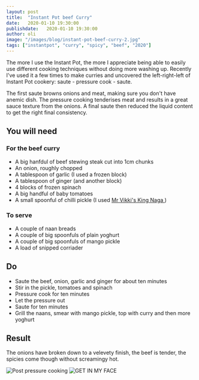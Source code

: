 ```yaml
---
layout: post
title:  "Instant Pot beef Curry"
date:   2020-01-10 19:30:00
publishdate:   2020-01-10 19:30:00
author: oli
image: "/images/blog/instant-pot-beef-curry-2.jpg"
tags: ["instantpot", "curry", "spicy", "beef", "2020"]
---
```


The more I use the Instant Pot, the more I appreciate being able to easily use different cooking techniques without doing more washing up.  Recently I've used it a few times to make curries and uncovered the left-right-left of Instant Pot cookery: saute - pressure cook - saute.

The first saute browns onions and meat, making sure you don't have anemic dish.  The pressure cooking tenderises meat and results in a great sauce texture from the onions.  A final saute then reduced the liquid content to get the right final consistency.


## You will need

### For the beef curry

* A big hanfdul of beef stewing steak cut into 1cm chunks
* An onion, roughly chopped
* A tablespoon of garlic (I used a frozen block)
* A tablespoon of ginger (and another block)
* 4 blocks of frozen spinach
* A big handful of baby tomatoes
* A small spoonful of chilli pickle (I used [Mr Vikki's King Naga ](https://www.amazon.co.uk/Mr-Vikkis-King-Naga/dp/B005MWW3K6/ref=as_li_ss_tl?crid=UWKNG0NMHUDA&keywords=king+naga&qid=1578254830&sprefix=king+naga,aps,172&sr=8-2&linkCode=ll1&tag=wwwcoldclimat-21&linkId=e128dddcf8b68686c7d230cb4073f80a&language=en_GB))

### To serve

* A couple of naan breads
* A couple of big spoonfuls of plain yoghurt
* A couple of big spoonfuls of mango pickle
* A load of snipped corriader
 

## Do

* Saute the beef, onion, garlic and ginger for about ten minutes
* Stir in the pickle, tomatoes and spinach
* Pressure cook for ten minutes
* Let the pressure out
* Saute for ten minutes
* Grill the naans, smear with mango pickle, top with curry and then more yoghurt


## Result

The onions have broken down to a velevety finish, the beef is tender, the spicies come though without screamingy hot.

![Post pressure cooking](/images/blog/instant-pot-beef-curry-1.jpg)
![GET IN MY FACE](/images/blog/instant-pot-beef-curry-2.jpg)
